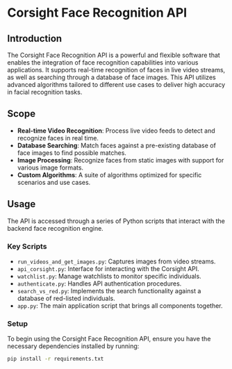 # Corsight Face Recognition API

## Introduction
The Corsight Face Recognition API is a powerful and flexible software that enables the integration of face recognition capabilities into various applications. It supports real-time recognition of faces in live video streams, as well as searching through a database of face images. This API utilizes advanced algorithms tailored to different use cases to deliver high accuracy in facial recognition tasks.

## Scope
- **Real-time Video Recognition**: Process live video feeds to detect and recognize faces in real time.
- **Database Searching**: Match faces against a pre-existing database of face images to find possible matches.
- **Image Processing**: Recognize faces from static images with support for various image formats.
- **Custom Algorithms**: A suite of algorithms optimized for specific scenarios and use cases.

## Usage
The API is accessed through a series of Python scripts that interact with the backend face recognition engine.

### Key Scripts
- `run_videos_and_get_images.py`: Captures images from video streams.
- `api_corsight.py`: Interface for interacting with the Corsight API.
- `watchlist.py`: Manage watchlists to monitor specific individuals.
- `authenticate.py`: Handles API authentication procedures.
- `search_vs_red.py`: Implements the search functionality against a database of red-listed individuals.
- `app.py`: The main application script that brings all components together.

### Setup
To begin using the Corsight Face Recognition API, ensure you have the necessary dependencies installed by running:
```bash
pip install -r requirements.txt
